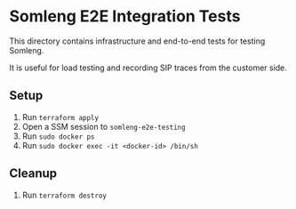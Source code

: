 # Somleng E2E Integration Tests

This directory contains infrastructure and end-to-end tests for testing Somleng.

It is useful for load testing and recording SIP traces from the customer side.

## Setup

1. Run `terraform apply`
2. Open a SSM session to `somleng-e2e-testing`
3. Run `sudo docker ps`
4. Run `sudo docker exec -it <docker-id> /bin/sh`

## Cleanup

1. Run `terraform destroy`
